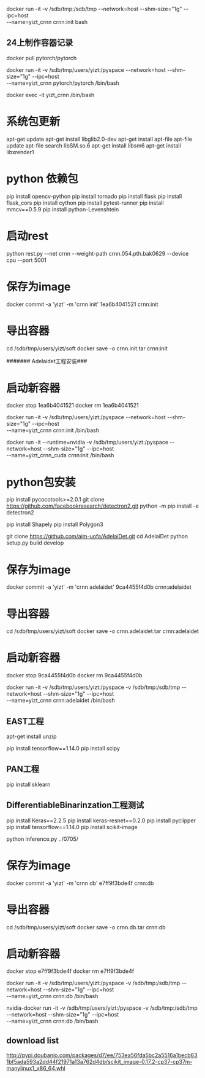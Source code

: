 docker run -it -v /sdb/tmp:/sdb/tmp --network=host --shm-size="1g" --ipc=host \
--name=yizt_crnn crnn:init bash



## 24上制作容器记录
docker pull pytorch/pytorch

docker run -it -v /sdb/tmp/users/yizt:/pyspace --network=host --shm-size="1g" --ipc=host \
--name=yizt_crnn pytorch/pytorch /bin/bash

docker exec -it yizt_crnn /bin/bash

# 系统包更新
apt-get update
apt-get install libglib2.0-dev
apt-get install apt-file
apt-file update 
apt-file search libSM.so.6
apt-get install libsm6
apt-get install libxrender1


# python 依赖包
pip install opencv-python
pip install tornado
pip install flask
pip install flask_cors
pip install cython
pip install pytest-runner
pip install mmcv==0.5.9
pip install python-Levenshtein




# 启动rest
python rest.py --net crnn --weight-path crnn.054.pth.bak0629 --device cpu --port 5001


# 保存为image
docker commit -a 'yizt' -m 'crnn init' 1ea6b4041521 crnn:init
# 导出容器
cd /sdb/tmp/users/yizt/soft
docker save -o crnn.init.tar crnn:init

####### Adelaidet工程安装###
# 启动新容器
docker stop 1ea6b4041521
docker rm 1ea6b4041521

docker run -it -v /sdb/tmp/users/yizt:/pyspace --network=host --shm-size="1g" --ipc=host \
--name=yizt_crnn crnn:init /bin/bash

docker run -it --runtime=nvidia -v /sdb/tmp/users/yizt:/pyspace --network=host --shm-size="1g" --ipc=host \
--name=yizt_crnn_cuda crnn:init /bin/bash


# python包安装

pip install pycocotools>=2.0.1
git clone https://github.com/facebookresearch/detectron2.git
python -m pip install -e detectron2

pip install Shapely
pip install Polygon3

git clone https://github.com/aim-uofa/AdelaiDet.git
cd AdelaiDet
python setup.py build develop

# 保存为image
docker commit -a 'yizt' -m 'crnn adelaidet' 9ca4455f4d0b crnn:adelaidet
# 导出容器
cd /sdb/tmp/users/yizt/soft
docker save -o crnn.adelaidet.tar crnn:adelaidet

# 启动新容器
docker stop 9ca4455f4d0b
docker rm 9ca4455f4d0b

docker run -it -v /sdb/tmp/users/yizt:/pyspace -v /sdb/tmp:/sdb/tmp --network=host --shm-size="1g" --ipc=host \
--name=yizt_crnn crnn:adelaidet /bin/bash



## EAST工程

apt-get install unzip

pip install tensorflow==1.14.0
pip install scipy

## PAN工程
pip install sklearn

## DifferentiableBinarinzation工程测试
pip install Keras==2.2.5
pip install keras-resnet==0.2.0
pip install pyclipper
pip install tensorflow==1.14.0
pip install scikit-image

python inference.py ../0705/


# 保存为image
docker commit -a 'yizt' -m 'crnn db' e7ff9f3bde4f crnn:db
# 导出容器
cd /sdb/tmp/users/yizt/soft
docker save -o crnn.db.tar crnn:db

# 启动新容器
docker stop e7ff9f3bde4f
docker rm e7ff9f3bde4f

docker run -it -v /sdb/tmp/users/yizt:/pyspace -v /sdb/tmp:/sdb/tmp --network=host --shm-size="1g" --ipc=host \
--name=yizt_crnn crnn:db /bin/bash

nvidia-docker run -it -v /sdb/tmp/users/yizt:/pyspace -v /sdb/tmp:/sdb/tmp --network=host --shm-size="1g" --ipc=host \
--name=yizt_crnn crnn:db /bin/bash

## download list
http://pypi.doubanio.com/packages/d7/ee/753ea56fda5bc2a5516a1becb631bf5ada593a2dd44f21971a13a762d4db/scikit_image-0.17.2-cp37-cp37m-manylinux1_x86_64.whl
